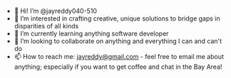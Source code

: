 - 👋 Hi! I’m @jayreddy040-510
- 👀 I’m interested in crafting creative, unique solutions to bridge gaps in disparities of all kinds
- 🌱 I’m currently learning anything software developer
- 💞️ I’m looking to collaborate on anything and everything I can and can't do
- 📫 How to reach me: jayreddy@gmail.com - feel free to email me about anything; especially if you want to get coffee and chat in the Bay Area! 

<!---
jayreddy040-510/jayreddy040-510 is a ✨ special ✨ repository because its `README.md` (this file) appears on your GitHub profile.
You can click the Preview link to take a look at your changes.
--->
